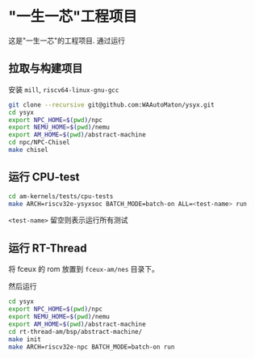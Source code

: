 # "一生一芯"工程项目

这是"一生一芯"的工程项目. 通过运行

[lecture note]: https://ysyx.oscc.cc/docs/

## 拉取与构建项目

安装 `mill`, `riscv64-linux-gnu-gcc`

```bash
git clone --recursive git@github.com:WAAutoMaton/ysyx.git
cd ysyx
export NPC_HOME=$(pwd)/npc
export NEMU_HOME=$(pwd)/nemu
export AM_HOME=$(pwd)/abstract-machine
cd npc/NPC-Chisel
make chisel
```

## 运行 CPU-test

```bash
cd am-kernels/tests/cpu-tests
make ARCH=riscv32e-ysyxsoc BATCH_MODE=batch-on ALL=<test-name> run
```
`<test-name>` 留空则表示运行所有测试

## 运行 RT-Thread

将 fceux 的 rom 放置到 `fceux-am/nes` 目录下。

然后运行

```bash
cd ysyx
export NPC_HOME=$(pwd)/npc
export NEMU_HOME=$(pwd)/nemu
export AM_HOME=$(pwd)/abstract-machine
cd rt-thread-am/bsp/abstract-machine/
make init
make ARCH=riscv32e-npc BATCH_MODE=batch-on run
```